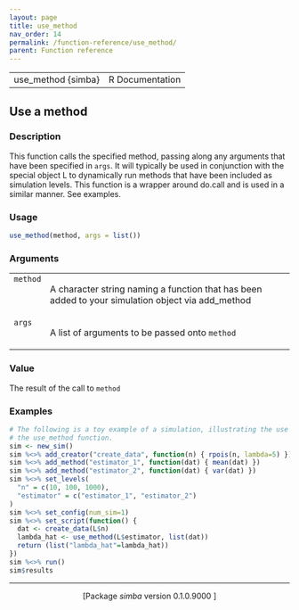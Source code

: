 ```yaml
---
layout: page
title: use_method 
nav_order: 14 
permalink: /function-reference/use_method/
parent: Function reference
---
```



<table width="100%" summary="page for use_method {simba}"><tr><td>use_method {simba}</td><td style="text-align: right;">R Documentation</td></tr></table>

<h2>Use a method</h2>

<h3>Description</h3>

<p>This function calls the specified method, passing along any
arguments that have been specified in <span style='font-family:&quot;SFMono-Regular&quot;,Menlo,Consolas,Monospace; font-size:0.85em'>args</span>. It will typically be
used in conjunction with the special object L to dynamically run methods
that have been included as simulation levels. This function is a wrapper
around do.call and is used in a similar manner. See examples.
</p>


<h3>Usage</h3>

```R
use_method(method, args = list())
```


<h3>Arguments</h3>

<table summary="R argblock">
<tr valign="top"><td><span style='font-family:&quot;SFMono-Regular&quot;,Menlo,Consolas,Monospace; font-size:0.85em'>method</span></td>
<td>
<p>A character string naming a function that has been added to
your simulation object via add_method</p>
</td></tr>
<tr valign="top"><td><span style='font-family:&quot;SFMono-Regular&quot;,Menlo,Consolas,Monospace; font-size:0.85em'>args</span></td>
<td>
<p>A list of arguments to be passed onto <span style='font-family:&quot;SFMono-Regular&quot;,Menlo,Consolas,Monospace; font-size:0.85em'>method</span></p>
</td></tr>
</table>


<h3>Value</h3>

<p>The result of the call to <span style='font-family:&quot;SFMono-Regular&quot;,Menlo,Consolas,Monospace; font-size:0.85em'>method</span>
</p>


<h3>Examples</h3>

```R
# The following is a toy example of a simulation, illustrating the use of
# the use_method function.
sim <- new_sim()
sim %<>% add_creator("create_data", function(n) { rpois(n, lambda=5) })
sim %<>% add_method("estimator_1", function(dat) { mean(dat) })
sim %<>% add_method("estimator_2", function(dat) { var(dat) })
sim %<>% set_levels(
  "n" = c(10, 100, 1000),
  "estimator" = c("estimator_1", "estimator_2")
)
sim %<>% set_config(num_sim=1)
sim %<>% set_script(function() {
  dat <- create_data(L$n)
  lambda_hat <- use_method(L$estimator, list(dat))
  return (list("lambda_hat"=lambda_hat))
})
sim %<>% run()
sim$results
```

<hr /><div style="text-align: center;">[Package <em>simba</em> version 0.1.0.9000 ]</div>
